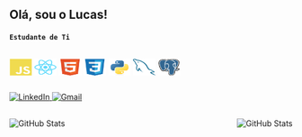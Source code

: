## Olá, sou o Lucas!

**`Estudante de Ti`**


<div style="display: inline_block"><br>
  <img align="center" alt="Rafa-Js" height="30" width="40" src="https://raw.githubusercontent.com/devicons/devicon/master/icons/javascript/javascript-plain.svg">
  <img align="center" alt="Rafa-React" height="30" width="40" src="https://raw.githubusercontent.com/devicons/devicon/master/icons/react/react-original.svg">
  <img align="center" alt="Rafa-HTML" height="30" width="40" src="https://raw.githubusercontent.com/devicons/devicon/master/icons/html5/html5-original.svg">
  <img align="center" alt="Rafa-CSS" height="30" width="40" src="https://raw.githubusercontent.com/devicons/devicon/master/icons/css3/css3-original.svg">
  <img align="center" alt="Rafa-Python" height="30" width="40" src="https://raw.githubusercontent.com/devicons/devicon/master/icons/python/python-original.svg">
  <img align="center" alt="MySQL" height="30" width="40" src="https://raw.githubusercontent.com/devicons/devicon/master/icons/mysql/mysql-original.svg">
  <img align="center" alt="PostgreSQL" height="30" width="40" src="https://raw.githubusercontent.com/devicons/devicon/master/icons/postgresql/postgresql-original.svg">
</div>

##

<a href="www.linkedin.com/in/llucas-rocha" target="_blank">
  <img src="https://img.shields.io/badge/-LinkedIn-%230077B5?style=for-the-badge&logo=linkedin&logoColor=white" alt="LinkedIn"> 
</a>
<a href="https://mail.google.com/mail/u/0/#inbox">
  <img src="https://img.shields.io/badge/Gmail-D14836?style=for-the-badge&logo=gmail&logoColor=white" alt="Gmail">
</a>


##

<p>
  <img 
    align="left" 
    alt="GitHub Stats" 
    height="176" 
    style="padding-right: 10px;" 
    src="https://github-readme-stats.vercel.app/api?username=llucaszr&show_icons=true&theme=midnight-purple&include_all_commits=true&locale=pt-br" 
  />

  <img 
    align="right" 
    alt="GitHub Stats" 
    height="176" 
    src="https://github-readme-stats.vercel.app/api/top-langs/?username=llucaszr&theme=midnight-purple&layout=compact&custom_title=Tecnologias&langs_count=9" 
  />
</p>
